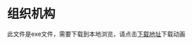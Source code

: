 # 组织机构

此文件是exe文件，需要下载到本地浏览，请点击[下载地址](http://resource.3cwdb.com/kailong-donghua/%E5%BC%80%E9%BE%99%E5%88%9D%E5%A7%8B%E5%8C%96-1%E7%BB%84%E7%BB%87%E6%9C%BA%E6%9E%84%E8%AE%BE%E7%BD%AE.exe)下载动画

